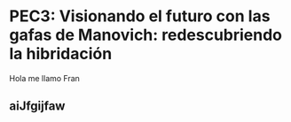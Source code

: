 # PEC3: Visionando el futuro con las gafas de Manovich: redescubriendo la hibridación

Hola me llamo Fran 
## aiJfgijfaw
